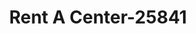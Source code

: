 ---
f_zip-code: 99701
f_state-code: AK
title: Rent A Center-25841
f_phone: 907-451-1166
f_city-only: Fairbanks
f_address: 418 3rd Street Fairbanks
f_location-unique-id: '25841'
slug: rent-a-center-25841
updated-on: '2024-05-30T13:46:58.046Z'
created-on: '2024-05-30T13:36:59.803Z'
published-on: '2024-05-30T13:54:32.469Z'
f_city-state: cms/city/fairbanks-ak.md
f_company: cms/company/rent-a-center.md
f_state: cms/state/alaska.md
layout: '[payday-loan].html'
tags: payday-loan
---